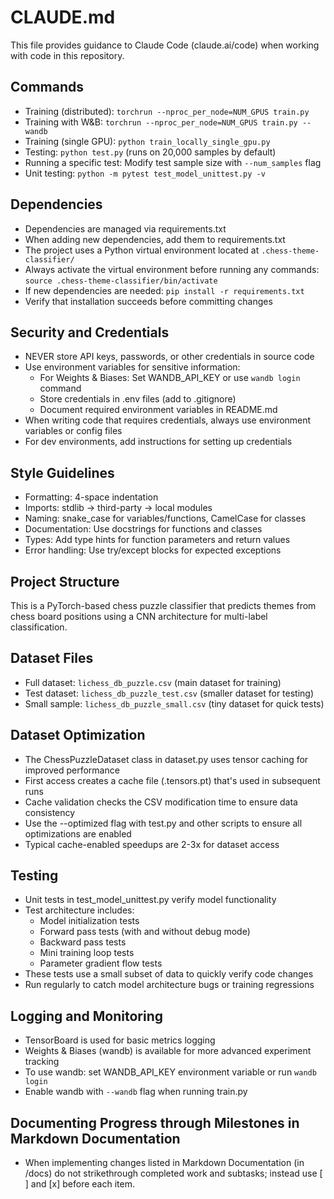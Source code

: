 # CLAUDE.md

This file provides guidance to Claude Code (claude.ai/code) when working with code in this repository.

## Commands
- Training (distributed): `torchrun --nproc_per_node=NUM_GPUS train.py`
- Training with W&B: `torchrun --nproc_per_node=NUM_GPUS train.py --wandb`
- Training (single GPU): `python train_locally_single_gpu.py`
- Testing: `python test.py` (runs on 20,000 samples by default)
- Running a specific test: Modify test sample size with `--num_samples` flag
- Unit testing: `python -m pytest test_model_unittest.py -v`

## Dependencies
- Dependencies are managed via requirements.txt
- When adding new dependencies, add them to requirements.txt
- The project uses a Python virtual environment located at `.chess-theme-classifier/`
- Always activate the virtual environment before running any commands: `source .chess-theme-classifier/bin/activate`
- If new dependencies are needed: `pip install -r requirements.txt`
- Verify that installation succeeds before committing changes

## Security and Credentials
- NEVER store API keys, passwords, or other credentials in source code
- Use environment variables for sensitive information:
  - For Weights & Biases: Set WANDB_API_KEY or use `wandb login` command
  - Store credentials in .env files (add to .gitignore)
  - Document required environment variables in README.md
- When writing code that requires credentials, always use environment variables or config files
- For dev environments, add instructions for setting up credentials

## Style Guidelines
- Formatting: 4-space indentation
- Imports: stdlib → third-party → local modules
- Naming: snake_case for variables/functions, CamelCase for classes
- Documentation: Use docstrings for functions and classes
- Types: Add type hints for function parameters and return values
- Error handling: Use try/except blocks for expected exceptions

## Project Structure
This is a PyTorch-based chess puzzle classifier that predicts themes from chess board positions using a CNN architecture for multi-label classification.

## Dataset Files
- Full dataset: `lichess_db_puzzle.csv` (main dataset for training)
- Test dataset: `lichess_db_puzzle_test.csv` (smaller dataset for testing)
- Small sample: `lichess_db_puzzle_small.csv` (tiny dataset for quick tests)

## Dataset Optimization
- The ChessPuzzleDataset class in dataset.py uses tensor caching for improved performance
- First access creates a cache file (.tensors.pt) that's used in subsequent runs
- Cache validation checks the CSV modification time to ensure data consistency
- Use the --optimized flag with test.py and other scripts to ensure all optimizations are enabled
- Typical cache-enabled speedups are 2-3x for dataset access

## Testing
- Unit tests in test_model_unittest.py verify model functionality
- Test architecture includes:
  - Model initialization tests
  - Forward pass tests (with and without debug mode)
  - Backward pass tests
  - Mini training loop tests
  - Parameter gradient flow tests
- These tests use a small subset of data to quickly verify code changes
- Run regularly to catch model architecture bugs or training regressions

## Logging and Monitoring
- TensorBoard is used for basic metrics logging
- Weights & Biases (wandb) is available for more advanced experiment tracking
- To use wandb: set WANDB_API_KEY environment variable or run `wandb login`
- Enable wandb with `--wandb` flag when running train.py

## Documenting Progress through Milestones in Markdown Documentation
- When implementing changes listed in Markdown Documentation (in /docs) do not strikethrough completed work and subtasks; instead use [ ] and [x] before each item.